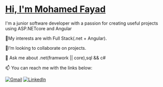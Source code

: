 <div>
<a href="https://github.com/mohamedfayad99">
  <h1>Hi, I'm Mohamed Fayad</h1>
</a>
</div>
<p>I'm a junior software developer with a passion for creating useful projects using  ASP.NETcore and Angular </p>
<div>
  <p>🤔My interests are with Full Stack(.net + Angular).</p>
  <p>👯I’m looking to collaborate on projects.</p>
  <p>💬 Ask me about .net(framwork || core),sql && c#</p>
  <p>📫 You can reach me with the links below:</p>
  <p dir="auto"><a href="mailto:mofayad992001@gmail.com"><img src="https://camo.githubusercontent.com/5e1eb2665e70b8f3090d6d471f7cd75eb8e2081b1ecd7181f0b932e55fa19a5e/68747470733a2f2f696d672e736869656c64732e696f2f62616467652f2d474d41494c2d4431343833363f7374796c653d666f722d7468652d6261646765266c6f676f3d676d61696c266c6f676f436f6c6f723d7768697465" alt="Gmail" data-canonical-src="https://img.shields.io/badge/-GMAIL-D14836?style=for-the-badge&amp;logo=gmail&amp;logoColor=white" style="max-width: 100%;"></a>
<a target="_blank" rel="noopener noreferrer nofollow" href="https://www.linkedin.com/in/mohamed-fayad-134b65224"><img src="https://camo.githubusercontent.com/6459704508998726b24b856e7f9f2682d582a52ce400570209c4feaa80a85f2b/68747470733a2f2f696d672e736869656c64732e696f2f62616467652f2d4c494e4b4544494e2d3030373742353f7374796c653d666f722d7468652d6261646765266c6f676f3d6c696e6b6564696e266c6f676f436f6c6f723d7768697465" alt="LinkedIn" data-canonical-src="https://img.shields.io/badge/-LINKEDIN-0077B5?style=for-the-badge&amp;logo=linkedin&amp;logoColor=white" style="max-width: 100%;"></a></p>
  
</div>

